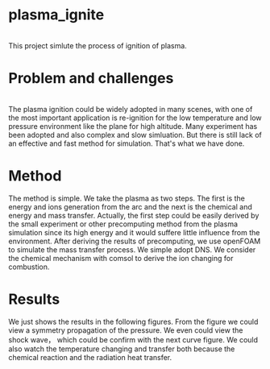 # plasma_ignite
<br>
This project simlute the process of ignition of plasma. 


# Problem and challenges
<br>
The plasma ignition could be widely adopted in many scenes, with one of the most important application is re-ignition for the low temperature and low pressure environment like the plane for high altitude. Many experiment has been adopted and also complex and slow simluation. But there is still lack of an effective and fast method for simulation. That's what we have done.

# Method
The method is simple. We take the plasma as two steps. The first is the energy and ions generation from the arc and the next is the chemical and energy and mass transfer. Actually, the first step could be easily derived by the small experiment or other precomputing method from the plasma simulation since its high energy and it would suffere little influence from the environment. After deriving the results of precomputing, we use openFOAM to simulate the mass transfer process. We simple adopt DNS. We consider the chemical mechanism with comsol to derive the ion changing for combustion.

# Results
We just shows the results in the following figures. From the figure we could view a symmetry propagation of the pressure. We even could view the shock wave， which could be confirm with the next curve figure. We could also watch the temperature changing and transfer both because the chemical reaction and the radiation heat transfer.

